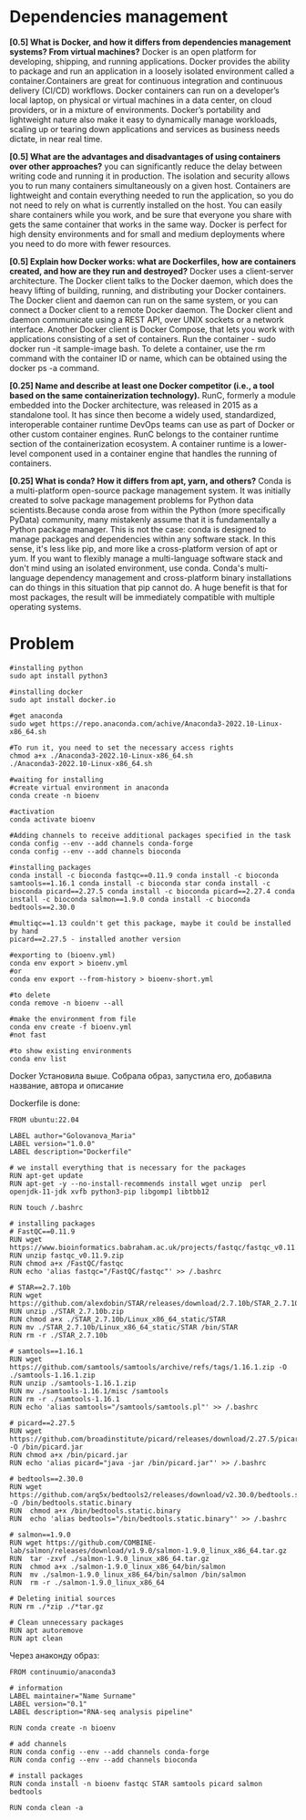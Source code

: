 # Dependencies management
**[0.5] What is Docker, and how it differs from dependencies management systems? From virtual machines?**
Docker is an open platform for developing, shipping, and running applications. Docker provides the ability to package and run an application in a loosely isolated environment called a container.Containers are great for continuous integration and continuous delivery (CI/CD) workflows. Docker containers can run on a developer’s local laptop, on physical or virtual machines in a data center, on cloud providers, or in a mixture of environments. Docker’s portability and lightweight nature also make it easy to dynamically manage workloads, scaling up or tearing down applications and services as business needs dictate, in near real time.

**[0.5] What are the advantages and disadvantages of using containers over other approaches?**
you can significantly reduce the delay between writing code and running it in production. The isolation and security allows you to run many containers simultaneously on a given host. Containers are lightweight and contain everything needed to run the application, so you do not need to rely on what is currently installed on the host. You can easily share containers while you work, and be sure that everyone you share with gets the same container that works in the same way. Docker is perfect for high density environments and for small and medium deployments where you need to do more with fewer resources.

**[0.5] Explain how Docker works: what are Dockerfiles, how are containers created, and how are they run and destroyed?**
Docker uses a client-server architecture. The Docker client talks to the Docker daemon, which does the heavy lifting of building, running, and distributing your Docker containers. The Docker client and daemon can run on the same system, or you can connect a Docker client to a remote Docker daemon. The Docker client and daemon communicate using a REST API, over UNIX sockets or a network interface. Another Docker client is Docker Compose, that lets you work with applications consisting of a set of containers. Run the container - sudo docker run -it sample-image bash. To delete a container, use the rm command with the container ID or name, which can be obtained using the docker ps -a command.

**[0.25] Name and describe at least one Docker competitor (i.e., a tool based on the same containerization technology).**
RunC, formerly a module embedded into the Docker architecture, was released in 2015 as a standalone tool. It has since then become a widely used, standardized, interoperable container runtime DevOps teams can use as part of Docker or other custom container engines. RunC belongs to the container runtime section of the containerization ecosystem. A container runtime is a lower-level component used in a container engine that handles the running of containers. 

**[0.25] What is conda? How it differs from apt, yarn, and others?**
Conda is a multi-platform open-source package management system. It was initially created to solve package management problems for Python data scientists.Because conda arose from within the Python (more specifically PyData) community, many mistakenly assume that it is fundamentally a Python package manager. This is not the case: conda is designed to manage packages and dependencies within any software stack. In this sense, it's less like pip, and more like a cross-platform version of apt or yum. If you want to flexibly manage a multi-language software stack and don't mind using an isolated environment, use conda. Conda's multi-language dependency management and cross-platform binary installations can do things in this situation that pip cannot do. A huge benefit is that for most packages, the result will be immediately compatible with multiple operating systems.

# Problem
```
#installing python
sudo apt install python3

#installing docker
sudo apt install docker.io

#get anaconda
sudo wget https://repo.anaconda.com/achive/Anaconda3-2022.10-Linux-x86_64.sh

#To run it, you need to set the necessary access rights
chmod a+x ./Anaconda3-2022.10-Linux-x86_64.sh
./Anaconda3-2022.10-Linux-x86_64.sh

#waiting for installing
#create virtual environment in anaconda
conda create -n bioenv

#activation 
conda activate bioenv

#Adding channels to receive additional packages specified in the task
conda config --env --add channels conda-forge
conda config --env --add channels bioconda

#installing packages
conda install -c bioconda fastqc==0.11.9 conda install -c bioconda samtools==1.16.1 conda install -c bioconda star conda install -c bioconda picard==2.27.5 conda install -c bioconda picard==2.27.4 conda install -c bioconda salmon==1.9.0 conda install -c bioconda bedtools==2.30.0

#multiqc==1.13 couldn't get this package, maybe it could be installed by hand
picard==2.27.5 - installed another version

#exporting to (bioenv.yml)
conda env export > bioenv.yml
#or
conda env export --from-history > bioenv-short.yml

#to delete
conda remove -n bioenv --all

#make the environment from file
conda env create -f bioenv.yml
#not fast

#to show existing environments
conda env list
```
Docker
Установила выше.
Собрала образ, запустила его, добавила название, автора и описание

Dockerfile is done:
```
FROM ubuntu:22.04

LABEL author="Golovanova_Maria"
LABEL version="1.0.0"
LABEL description="Dockerfile"

# we install everything that is necessary for the packages
RUN apt-get update
RUN apt-get -y --no-install-recommends install wget unzip  perl  openjdk-11-jdk xvfb python3-pip libgomp1 libtbb12

RUN touch /.bashrc

# installing packages
# FastQC==0.11.9
RUN wget https://www.bioinformatics.babraham.ac.uk/projects/fastqc/fastqc_v0.11.9.zip
RUN unzip fastqc_v0.11.9.zip
RUN chmod a+x /FastQC/fastqc
RUN echo 'alias fastqc="/FastQC/fastqc"' >> /.bashrc

# STAR==2.7.10b
RUN wget https://github.com/alexdobin/STAR/releases/download/2.7.10b/STAR_2.7.10b.zip
RUN unzip ./STAR_2.7.10b.zip
RUN chmod a+x ./STAR_2.7.10b/Linux_x86_64_static/STAR
RUN mv ./STAR_2.7.10b/Linux_x86_64_static/STAR /bin/STAR
RUN rm -r ./STAR_2.7.10b

# samtools==1.16.1
RUN wget https://github.com/samtools/samtools/archive/refs/tags/1.16.1.zip -O ./samtools-1.16.1.zip
RUN unzip ./samtools-1.16.1.zip
RUN mv ./samtools-1.16.1/misc /samtools
RUN rm -r ./samtools-1.16.1
RUN echo 'alias samtools="/samtools/samtools.pl"' >> /.bashrc

# picard==2.27.5
RUN wget https://github.com/broadinstitute/picard/releases/download/2.27.5/picard.jar -O /bin/picard.jar
RUN chmod a+x /bin/picard.jar
RUN echo 'alias picard="java -jar /bin/picard.jar"' >> /.bashrc

# bedtools==2.30.0
RUN wget https://github.com/arq5x/bedtools2/releases/download/v2.30.0/bedtools.static.binary -O /bin/bedtools.static.binary
RUN  chmod a+x /bin/bedtools.static.binary
RUN  echo 'alias bedtools="/bin/bedtools.static.binary"' >> /.bashrc

# salmon==1.9.0
RUN wget https://github.com/COMBINE-lab/salmon/releases/download/v1.9.0/salmon-1.9.0_linux_x86_64.tar.gz
RUN  tar -zxvf ./salmon-1.9.0_linux_x86_64.tar.gz
RUN  chmod a+x ./salmon-1.9.0_linux_x86_64/bin/salmon
RUN  mv ./salmon-1.9.0_linux_x86_64/bin/salmon /bin/salmon
RUN  rm -r ./salmon-1.9.0_linux_x86_64 

# Deleting initial sources
RUN rm ./*zip ./*tar.gz

# Clean unnecessary packages
RUN apt autoremove
RUN apt clean
```
Через анаконду образ:
```
FROM continuumio/anaconda3

# information
LABEL maintainer="Name Surname"
LABEL version="0.1"
LABEL description="RNA-seq analysis pipeline"

RUN conda create -n bioenv

# add channels
RUN conda config --env --add channels conda-forge
RUN conda config --env --add channels bioconda

# install packages
RUN conda install -n bioenv fastqc STAR samtools picard salmon bedtools 

RUN conda clean -a
```
